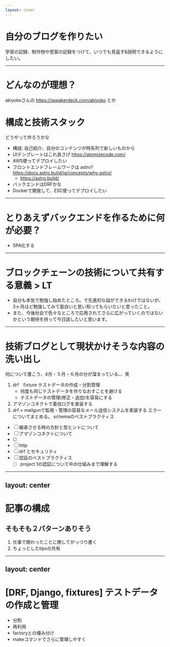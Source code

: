 ```yaml
---
layout: cover
---
```


# 自分のブログを作りたい
学習の記録、制作物や思案の記録をつけて、いつでも見返す&説明できるようにしたい。

---

# どんなのが理想？
akiyokoさんの https://speakerdeck.com/akiyoko とか

# 構成と技術スタック
どうやって作ろうかな

- 構成: 自己紹介、自分のコンテンツが時系列で新しいものから
- UIテンプレートはこれ良さげ https://atomizecode.com/
- AWS使ってデプロイしたい
- フロントエンドフレームワークは astro? https://docs.astro.build/ja/concepts/why-astro/
	- https://astro.build/
- バックエンドはDRFかな
- Dockerで開発して、ESC使ってデプロイしたい

--- 

# とりあえずバックエンドを作るために何が必要？

- SPA化する

---

# ブロックチェーンの技術について共有する意義 > LT
- 自分も本気で勉強し始めたところ。で先進的な話ができるわけではないが、3ヶ月ほど勉強してみて面白いと思い知ってもらいたいと思ったこと。
- また、今後社会で色々なところで応用されてさらに広がっていくのではないかという期待を持って今日話したいと思います。

---

# 技術ブログとして現状かけそうな内容の洗い出し
何について書こう、4月・５月・６月の分が溜まっている、、笑

1. drf　fixture テストデータの作成・分割管理
	- 何度も同じテストデータを作りなおすことを避ける
	- テストデータの管理(修正・追加)を容易にする
2. アマゾンコネクトで着信ログを実装する
3. drf × mailgunで監視・管理の容易なメール送信システムを実装する
エラーについてまとめる。
schemaのベストプラクティス
- [ ]  継承させる時の方針と型ヒントについて
- [ ]  アマゾンコネクトについて
- [ ]  
- [ ]  http
- [ ]  drf とセキュリティ
- [ ]  認証のベストプラクティス
    - [ ]  project 1の認証について中の仕組みまで理解する

---
layout: center
---

# 記事の構成

## そもそも２パターンありそう
1. 仕事で関わったことに関してがっつり書く
2. ちょっとしたtipsの共有


---
layout: center
---

# [DRF, Django, fixtures] テストデータの作成と管理

- 分割
- 再利用
- factoryとの棲み分け
- makeコマンドでさらに管理しやすく
